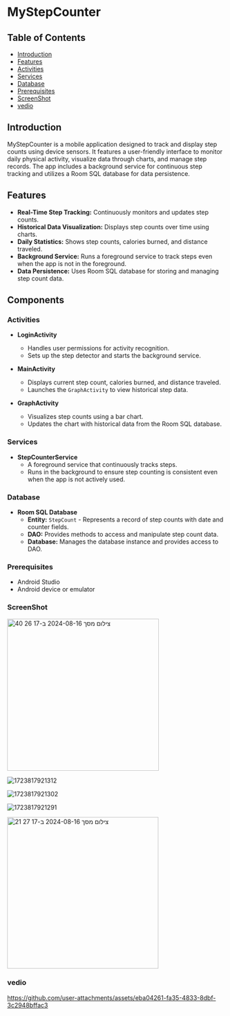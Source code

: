 # MyStepCounter

## Table of Contents

- [Introduction](#Introduction)
- [Features](#Features)
- [Activities](#Activities)
- [Services](#Services)
- [Database](#Database)
- [Prerequisites](#Prerequisites)
- [ScreenShot](#ScreenShot)
- [vedio](#vedio)

## Introduction

MyStepCounter is a mobile application designed to track and display step counts using device sensors. It features a user-friendly interface to monitor daily physical activity, visualize data through charts, and manage step records. The app includes a background service for continuous step tracking and utilizes a Room SQL database for data persistence.

## Features

- **Real-Time Step Tracking:** Continuously monitors and updates step counts.
- **Historical Data Visualization:** Displays step counts over time using charts.
- **Daily Statistics:** Shows step counts, calories burned, and distance traveled.
- **Background Service:** Runs a foreground service to track steps even when the app is not in the foreground.
- **Data Persistence:** Uses Room SQL database for storing and managing step count data.

## Components

### Activities

- **LoginActivity**
  - Handles user permissions for activity recognition.
  - Sets up the step detector and starts the background service.

- **MainActivity**
  - Displays current step count, calories burned, and distance traveled.
  - Launches the `GraphActivity` to view historical step data.

- **GraphActivity**
  - Visualizes step counts using a bar chart.
  - Updates the chart with historical data from the Room SQL database.

### Services

- **StepCounterService**
  - A foreground service that continuously tracks steps.
  - Runs in the background to ensure step counting is consistent even when the app is not actively used.

### Database

- **Room SQL Database**
  - **Entity:** `StepCount` - Represents a record of step counts with date and counter fields.
  - **DAO:** Provides methods to access and manipulate step count data.
  - **Database:** Manages the database instance and provides access to DAO.


### Prerequisites

- Android Studio
- Android device or emulator


### ScreenShot


<img width="351" alt="צילום מסך 2024-08-16 ב-17 26 40" src="https://github.com/user-attachments/assets/5e5e5c26-8b73-4ba5-87bc-f4d8f26823b2">

![1723817921312](https://github.com/user-attachments/assets/efeed976-85b6-4f76-a00e-e2649eb02262)

![1723817921302](https://github.com/user-attachments/assets/0b9fbf96-132a-4ad2-a063-67f89b80b4ec)

![1723817921291](https://github.com/user-attachments/assets/25970dc8-cd87-47c1-be51-8917703a354d)

<img width="350" alt="צילום מסך 2024-08-16 ב-17 27 21" src="https://github.com/user-attachments/assets/36e32661-e95a-4cff-9698-992032082f32">


### vedio

https://github.com/user-attachments/assets/eba04261-fa35-4833-8dbf-3c2948bffac3

